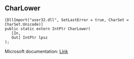 ## CharLower

```
[DllImport("user32.dll", SetLastError = true, CharSet = CharSet.Unicode)]
public static extern IntPtr CharLower(
   [In,
   Out] IntPtr lpsz
);
```

Microsoft documentation: [Link](https://docs.microsoft.com/en-us/windows/win32/api/winuser/nf-winuser-charlowerw)

